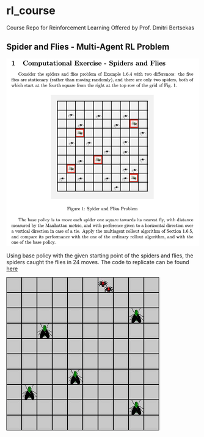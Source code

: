 # rl_course
Course Repo for Reinforcement Learning Offered by Prof. Dmitri Bertsekas

## Spider and Flies - Multi-Agent RL Problem

![problem](problem.png)

Using base policy with the given starting point of the spiders and flies, the spiders caught the flies in 24 moves. The code to replicate can be found [here](/Spiders_Flies_MARL/)

![gif](/Spiders_Flies_MARL/animation.gif)
